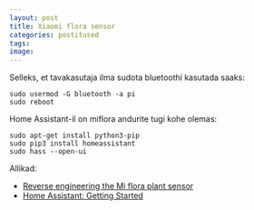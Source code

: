 ```yaml
---
layout: post
title: Xiaomi flora sensor
categories: postitused
tags:
image:
---
```


Selleks, et tavakasutaja ilma sudota bluetoothi kasutada saaks:

    sudo usermod -G bluetooth -a pi
    sudo reboot


Home Assistant-il on miflora andurite tugi kohe olemas:

    sudo apt-get install python3-pip
    sudo pip3 install homeassistant
    sudo hass --open-ui


Allikad:

* [Reverse engineering the Mi flora plant sensor](https://www.open-homeautomation.com/2016/08/23/reverse-engineering-the-mi-plant-sensor/)
* [Home Assistant: Getting Started](https://home-assistant.io/getting-started/)
